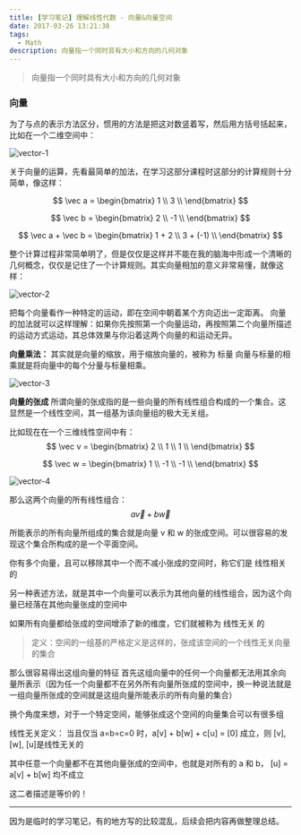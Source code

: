 ```yaml
---
title: [学习笔记] 理解线性代数 - 向量&向量空间 
date: 2017-03-26 13:21:38
tags:
  - Math
description: 向量指一个同时具有大小和方向的几何对象
---
```


> 向量指一个同时具有大小和方向的几何对象

### 向量
为了与点的表示方法区分，惯用的方法是把这对数竖着写，然后用方括号括起来，比如在一个二维空间中：

![vector-1][1]

关于向量的运算，先看最简单的加法，在学习这部分课程时这部分的计算规则十分简单，像这样：

$$
        \vec a = 
        \begin{bmatrix}
        1 \\
        3 \\
        \end{bmatrix}
$$

$$
        \vec b = 
        \begin{bmatrix}
        2 \\
        -1 \\
        \end{bmatrix}
$$

$$
        \vec a + \vec b =  
        \begin{bmatrix}
        1 + 2 \\
        3 + (-1) \\
        \end{bmatrix}
$$

整个计算过程非常简单明了，但是仅仅是这样并不能在我的脑海中形成一个清晰的几何概念，仅仅是记住了一个计算规则。其实向量相加的意义非常易懂，就像这样：

![vector-2][2]

把每个向量看作一种特定的运动，即在空间中朝着某个方向迈出一定距离。
向量的加法就可以这样理解：如果你先按照第一个向量运动，再按照第二个向量所描述的运动方式运动，其总体效果与你沿着这两个向量的和运动无异。

**向量乘法：**
其实就是向量的缩放，用于缩放向量的，被称为 标量
向量与标量的相乘就是将向量中的每个分量与标量相乘。

![vector-3][3]

**向量的张成**
所谓向量的张成指的是一些向量的所有线性组合构成的一个集合。这显然是一个线性空间，其一组基为该向量组的极大无关组。

比如现在在一个三维线性空间中有：
$$
        \vec v = 
        \begin{bmatrix}
        2 \\
        1 \\
        1 \\
        \end{bmatrix}
$$

$$
        \vec w = 
        \begin{bmatrix}
        1 \\
        -1 \\
        -1 \\
        \end{bmatrix}
$$

![vector-4][4]

那么这两个向量的所有线性组合：
$$ a \vec v + b \vec w $$

所能表示的所有向量所组成的集合就是向量 v 和 w 的张成空间。可以很容易的发现这个集合所构成的是一个平面空间。

你有多个向量，且可以移除其中一个而不减小张成的空间时，称它们是 线性相关 的

另一种表述方法，就是其中一个向量可以表示为其他向量的线性组合，因为这个向量已经落在其他向量张成的空间中

如果所有向量都给张成的空间增添了新的维度，它们就被称为 线性无关 的

> 定义：空间的一组基的严格定义是这样的，张成该空间的一个线性无关向量的集合

那么很容易得出这组向量的特征
首先这组向量中的任何一个向量都无法用其余向量所表示（因为任一个向量都不在另外所有向量所张成的空间中，换一种说法就是一组向量所张成的空间就是这组向量所能表示的所有向量的集合）

换个角度来想，对于一个特定空间，能够张成这个空间的向量集合可以有很多组

线性无关定义：
当且仅当 a=b=c=0 时，a[v] + b[w] + c[u] = [0] 成立，则 [v], [w], [u]是线性无关的

其中任意一个向量都不在其他向量张成的空间中，也就是对所有的 a 和 b， [u] = a[v] + b[w] 均不成立

这二者描述是等价的！

---

因为是临时的学习笔记，有的地方写的比较混乱，后续会把内容再做整理总结。

  [1]: http://7xsger.com1.z0.glb.clouddn.com/image/blog/vector-1.png
  [2]: http://7xsger.com1.z0.glb.clouddn.com/image/blog/vector-2.png
  [3]: http://7xsger.com1.z0.glb.clouddn.com/image/blog/vector-3.png
  [4]: http://7xsger.com1.z0.glb.clouddn.com/image/blog/vector-4.png
